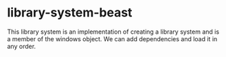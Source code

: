 # library-system-beast
This library system is an implementation of creating a library system and is a member of the windows object. 
We can add dependencies and load it in any order. 
